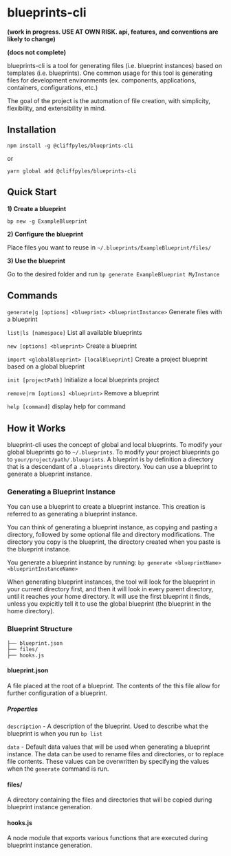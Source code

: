 # blueprints-cli

**(work in progress. USE AT OWN RISK. api, features, and conventions are likely to change)**

**(docs not complete)**

blueprints-cli is a tool for generating files (i.e. blueprint instances) based on templates (i.e. blueprints). One common usage for this tool is generating files for development environments (ex. components, applications, containers, configurations, etc.)

The goal of the project is the automation of file creation, with simplicity, flexibility, and extensibility in mind.

## Installation

`npm install -g @cliffpyles/blueprints-cli`

or

`yarn global add @cliffpyles/blueprints-cli`

## Quick Start

**1) Create a blueprint**

`bp new -g ExampleBlueprint`

**2) Configure the blueprint**

Place files you want to reuse in `~/.blueprints/ExampleBlueprint/files/`

**3) Use the blueprint**

Go to the desired folder and run `bp generate ExampleBlueprint MyInstance`

## Commands

`generate|g [options] <blueprint> <blueprintInstance>` Generate files with a blueprint

`list|ls [namespace]` List all available blueprints

`new [options] <blueprint>` Create a blueprint

`import <globalBlueprint> [localBlueprint]` Create a project blueprint based on a global blueprint

`init [projectPath]` Initialize a local blueprints project

`remove|rm [options] <blueprint>` Remove a blueprint

`help [command]` display help for command

## How it Works

blueprint-cli uses the concept of global and local blueprints. To modify your global blueprints go to `~/.blueprints`. To modify your project blueprints go to `your/project/path/.blueprints`. A blueprint is by definition a directory that is a descendant of a `.blueprints` directory. You can use a blueprint to generate a blueprint instance.

### Generating a Blueprint Instance

You can use a blueprint to create a blueprint instance. This creation is referred to as generating a blueprint instance.

You can think of generating a blueprint instance, as copying and pasting a directory, followed by some optional file and directory modifications. The directory you copy is the blueprint, the directory created when you paste is the blueprint instance.

You generate a blueprint instance by running: `bp generate <blueprintName> <blueprintInstanceName>`

When generating blueprint instances, the tool will look for the blueprint in your current directory first, and then it will look in every parent directory, until it reaches your home directory. It will use the first blueprint it finds, unless you expicitly tell it to use the global blueprint (the blueprint in the home directory).

### Blueprint Structure

```
├── blueprint.json
├── files/
├── hooks.js
```

#### blueprint.json

A file placed at the root of a blueprint. The contents of the this file allow for further configuration of a blueprint.

##### Properties

`description` - A description of the blueprint. Used to describe what the blueprint is when you run `bp list`

`data` - Default data values that will be used when generating a blueprint instance. The data can be used to rename files and directories, or to replace file contents. These values can be overwritten by specifying the values when the `generate` command is run.

#### files/

A directory containing the files and directories that will be copied during blueprint instance generation.

#### hooks.js

A node module that exports various functions that are executed during blueprint instance generation.
